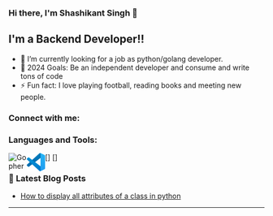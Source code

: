 ### Hi there, I'm Shashikant Singh 👋


## I'm a Backend Developer!!

- 🌱 I’m currently looking for a job as python/golang developer.
- 🥅 2024 Goals: Be an independent developer and consume and write tons of code
- ⚡ Fun fact: I love playing football, reading books and meeting new people.



### Connect with me:



### Languages and Tools:
[<img align="left" alt="Gopher" width="36px" src="https://go.dev/blog/gopher/logo.png" />]
[<img align="left" alt="Visual Studio Code" width="36px" src="https://raw.githubusercontent.com/github/explore/80688e429a7d4ef2fca1e82350fe8e3517d3494d/topics/visual-studio-code/visual-studio-code.png" />]



### 📕 Latest Blog Posts

<!-- BLOG-POST-LIST:START -->
- [How to display all attributes of a class in python](https://dev.to/shashikant231/how-to-display-all-attributes-of-a-class-17pj)
<!-- BLOG-POST-LIST:END -->

---

